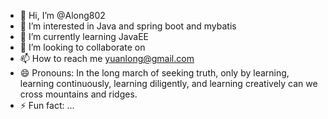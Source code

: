 - 👋 Hi, I’m @Along802
- 👀 I’m interested in Java and spring boot and mybatis
- 🌱 I’m currently learning JavaEE
- 💞️ I’m looking to collaborate on 
- 📫 How to reach me yuanlong@gmail.com
- 😄 Pronouns: In the long march of seeking truth, only by learning, learning continuously, learning diligently, and learning creatively can we cross mountains and ridges.
- ⚡ Fun fact: ...

<!---
Along802/Along802 is a ✨ special ✨ repository because its `README.md` (this file) appears on your GitHub profile.
You can click the Preview link to take a look at your changes.
--->
